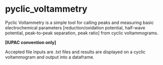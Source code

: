 # pyclic_voltammetry
Pyclic Voltammetry is a simple tool for calling peaks and measuring basic electrochemical parameters [reduction/oxidation potential, half-wave potential, peak-to-peak separation, peak ratio] from cyclic voltammograms. 

**[IUPAC convention only]**

Accepted file inputs are .txt files and results are displayed on a cyclic voltammogram and output into a dataframe. 



